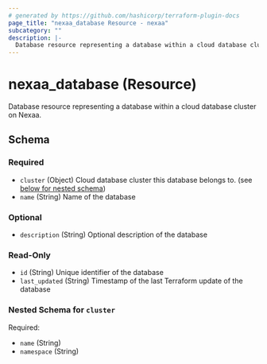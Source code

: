 ```yaml
---
# generated by https://github.com/hashicorp/terraform-plugin-docs
page_title: "nexaa_database Resource - nexaa"
subcategory: ""
description: |-
  Database resource representing a database within a cloud database cluster on Nexaa.
---
```


# nexaa_database (Resource)

Database resource representing a database within a cloud database cluster on Nexaa.



<!-- schema generated by tfplugindocs -->
## Schema

### Required

- `cluster` (Object) Cloud database cluster this database belongs to. (see [below for nested schema](#nestedatt--cluster))
- `name` (String) Name of the database

### Optional

- `description` (String) Optional description of the database

### Read-Only

- `id` (String) Unique identifier of the database
- `last_updated` (String) Timestamp of the last Terraform update of the database

<a id="nestedatt--cluster"></a>
### Nested Schema for `cluster`

Required:

- `name` (String)
- `namespace` (String)
